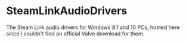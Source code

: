 # SteamLinkAudioDrivers
The Steam Link audio drivers for Windows 8.1 and 10 PCs, hosted here since I couldn't find an official Valve download for them.
